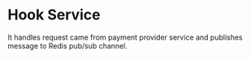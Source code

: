 # Hook Service

It handles request came from payment provider service and publishes message to
Redis pub/sub channel.
